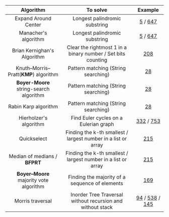|                Algorithm                |                           To solve                           |                           Example                            |
| :-------------------------------------: | :----------------------------------------------------------: | :----------------------------------------------------------: |
|          Expand Around Center           |                Longest palindromic substring                 | [5](https://leetcode-cn.com/problems/longest-palindromic-substring/) / [647](https://leetcode-cn.com/problems/palindromic-substrings/) |
|          Manacher's algorithm           |                Longest palindromic substring                 | [5](https://leetcode-cn.com/problems/longest-palindromic-substring/) / [647](https://leetcode-cn.com/problems/palindromic-substrings/) |
|       Brian Kernighan's Algorithm       | Clear the rightmost 1 in a binary number / Set bits counting | [208](https://leetcode-cn.com/problems/bitwise-and-of-numbers-range/) |
|  Knuth–Morris–Pratt(**KMP**) algorithm  |             Pattern matching (String searching)              |   [28](https://leetcode-cn.com/problems/implement-strstr/)   |
| **Boyer-Moore** string-search algorithm |             Pattern matching (String searching)              |   [28](https://leetcode-cn.com/problems/implement-strstr/)   |
|          Rabin Karp algorithm           |             Pattern matching (String searching)              |   [28](https://leetcode-cn.com/problems/implement-strstr/)   |
|         Hierholzer's algorithm          |            Find Euler cycles on a Eulerian graph             | [332](https://leetcode-cn.com/problems/reconstruct-itinerary/) / [753](https://leetcode-cn.com/problems/cracking-the-safe/) |
|               Quickselect               | Finding the k-th smallest / largest number in a list or array | [215](https://leetcode-cn.com/problems/kth-largest-element-in-an-array/) |
|      Median of medians / **BFPRT**      | Finding the k-th smallest / largest number in a list or array | [215](https://leetcode-cn.com/problems/kth-largest-element-in-an-array/) |
| **Boyer–Moore** majority vote algorithm |        Finding the majority of a sequence of elements        |  [169](https://leetcode-cn.com/problems/majority-element/)   |
|            Morris traversal             |  Inorder Tree Traversal without recursion and without stack  | [94](https://leetcode-cn.com/problems/binary-tree-inorder-traversal/) / [538](https://leetcode-cn.com/problems/convert-bst-to-greater-tree/) / [145](https://leetcode-cn.com/problems/binary-tree-postorder-traversal/) |

